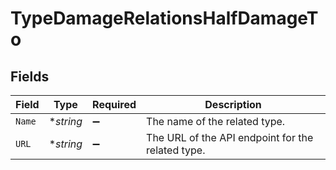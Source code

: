 # TypeDamageRelationsHalfDamageTo


## Fields

| Field                                             | Type                                              | Required                                          | Description                                       |
| ------------------------------------------------- | ------------------------------------------------- | ------------------------------------------------- | ------------------------------------------------- |
| `Name`                                            | **string*                                         | :heavy_minus_sign:                                | The name of the related type.                     |
| `URL`                                             | **string*                                         | :heavy_minus_sign:                                | The URL of the API endpoint for the related type. |
